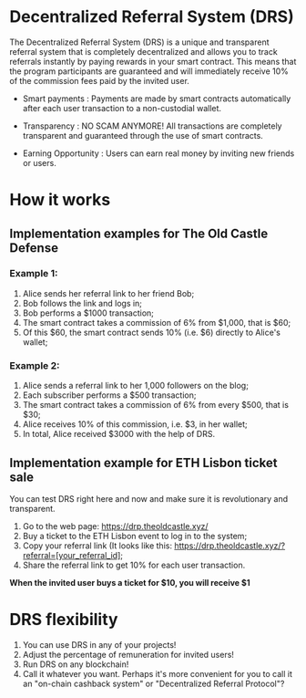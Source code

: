 # Decentralized Referral System (DRS)
The Decentralized Referral System (DRS) is a unique and transparent referral system that is completely decentralized and allows you to track referrals instantly by paying rewards in your smart contract. 
This means that the program participants are guaranteed and will immediately receive 10% of the commission fees paid by the invited user.

* Smart payments
: Payments are made by smart contracts automatically after each user transaction to a non-custodial wallet.

* Transparency
: NO SCAM ANYMORE! All transactions are completely transparent and guaranteed through the use of smart contracts.

* Earning Opportunity
: Users can earn real money by inviting new friends or users.

# How it works
## Implementation examples for The Old Castle Defense
### Example 1:
1. Alice sends her referral link to her friend Bob;
2. Bob follows the link and logs in;
3. Bob performs a $1000 transaction;
4. The smart contract takes a commission of 6% from $1,000, that is $60;
5. Of this $60, the smart contract sends 10% (i.e. $6) directly to Alice's wallet;

### Example 2:
1. Alice sends a referral link to her 1,000 followers on the blog;
2. Each subscriber performs a $500 transaction;
3. The smart contract takes a commission of 6% from every $500, that is $30;
4. Alice receives 10% of this commission, i.e. $3, in her wallet;
5. In total, Alice received $3000 with the help of DRS.

## Implementation example for ETH Lisbon ticket sale
You can test DRS right here and now and make sure it is revolutionary and transparent.
1. Go to the web page: https://drp.theoldcastle.xyz/
2. Buy a ticket to the ETH Lisbon event to log in to the system;
3. Copy your referral link (It looks like this: https://drp.theoldcastle.xyz/?referral=[your_referral_id];
4. Share the referral link to get 10% for each user transaction.

**When the invited user buys a ticket for $10, you will receive $1**

# DRS flexibility
1. You can use DRS in any of your projects!
2. Adjust the percentage of remuneration for invited users!
3. Run DRS on any blockchain!
4. Call it whatever you want. Perhaps it's more convenient for you to call it an "on-chain cashback system" or "Decentralized Referral Protocol"?
